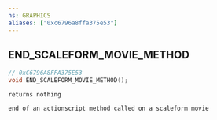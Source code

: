 ```yaml
---
ns: GRAPHICS
aliases: ["0xc6796a8ffa375e53"]
---
```

## END_SCALEFORM_MOVIE_METHOD

```c
// 0xC6796A8FFA375E53
void END_SCALEFORM_MOVIE_METHOD();
```

```
returns nothing

end of an actionscript method called on a scaleform movie
```
